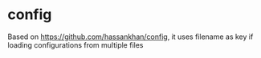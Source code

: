 # config
Based on https://github.com/hassankhan/config, it uses filename as key if loading configurations from multiple files
